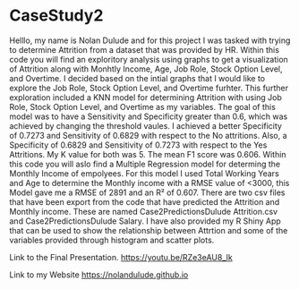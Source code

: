 # CaseStudy2

Helllo, my name is Nolan Dulude and for this project I was tasked with trying to determine Attrition from a dataset that was provided by HR.  Within this code you will find an exploritory analysis using graphs to get a visualization of Attrition along with Monhtly Income, Age, Job Role, Stock Option Level, and Overtime.  I decided based on the intial graphs that I would like to explore the Job Role, Stock Option Level, and Overtime furhter.  This further exploration included a KNN model for determining Attrition with using Job Role, Stock Option Level, and Overtime as my variables.  The goal of this model was to have a Sensitivity and Specificity greater than 0.6, which was achieved by changing the threshold vaules. I achieved a better Specificity of 0.7273 and Sensitivity of 0.6829 with respect to the No attritions. Also, a Specificity of 0.6829 and Sensitivity of 0.7273 with respect to the Yes Attritions.  My K value for both was 5.  The mean F1 score was 0.606.  Within this code you will aslo find a Multiple Regression model for determing the Monthly Income of empolyees.  For this model I used Total Working Years and Age to determine the Monthly income with a RMSE value of <3000, this Model gave me a RMSE of 2891 and an R² of 0.607.  There are two csv files that have been export from the code that have predicted the Attrition and Monthly income.  These are named Case2PredictionsDulude Attrition.csv and Case2PredictionsDulude Salary.  I have also provided my R Shiny App that can be used to show the relationship between Attrtion and some of the variables provided through histogram and scatter plots. 

Link to the Final Presentation. https://youtu.be/RZe3eAU8_Ik 

Link to my Website  https://nolandulude.github.io

